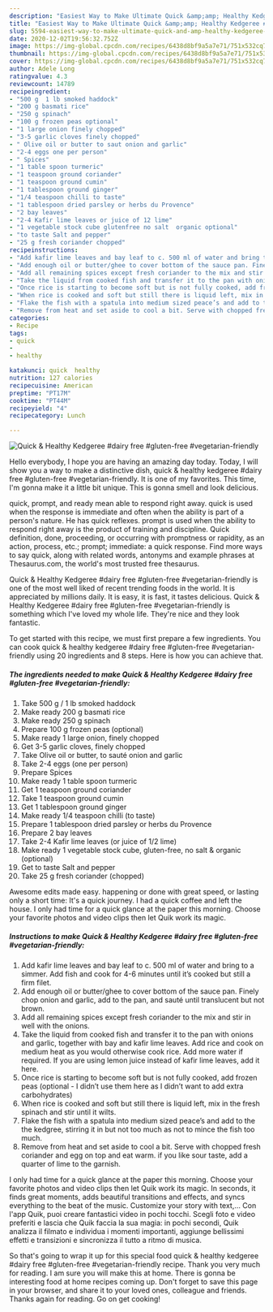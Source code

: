 ```yaml
---
description: "Easiest Way to Make Ultimate Quick &amp;amp; Healthy Kedgeree #dairy free #gluten-free #vegetarian-friendly"
title: "Easiest Way to Make Ultimate Quick &amp;amp; Healthy Kedgeree #dairy free #gluten-free #vegetarian-friendly"
slug: 5594-easiest-way-to-make-ultimate-quick-and-amp-healthy-kedgeree-dairy-free-gluten-free-vegetarian-friendly
date: 2020-12-02T19:56:32.752Z
image: https://img-global.cpcdn.com/recipes/6438d8bf9a5a7e71/751x532cq70/quick-healthy-kedgeree-dairy-free-gluten-free-vegetarian-friendly-recipe-main-photo.jpg
thumbnail: https://img-global.cpcdn.com/recipes/6438d8bf9a5a7e71/751x532cq70/quick-healthy-kedgeree-dairy-free-gluten-free-vegetarian-friendly-recipe-main-photo.jpg
cover: https://img-global.cpcdn.com/recipes/6438d8bf9a5a7e71/751x532cq70/quick-healthy-kedgeree-dairy-free-gluten-free-vegetarian-friendly-recipe-main-photo.jpg
author: Adele Long
ratingvalue: 4.3
reviewcount: 14789
recipeingredient:
- "500 g  1 lb smoked haddock"
- "200 g basmati rice"
- "250 g spinach"
- "100 g frozen peas optional"
- "1 large onion finely chopped"
- "3-5 garlic cloves finely chopped"
- " Olive oil or butter to saut onion and garlic"
- "2-4 eggs one per person"
- " Spices"
- "1 table spoon turmeric"
- "1 teaspoon ground coriander"
- "1 teaspoon ground cumin"
- "1 tablespoon ground ginger"
- "1/4 teaspoon chilli to taste"
- "1 tablespoon dried parsley or herbs du Provence"
- "2 bay leaves"
- "2-4 Kafir lime leaves or juice of 12 lime"
- "1 vegetable stock cube glutenfree no salt  organic optional"
- "to taste Salt and pepper"
- "25 g fresh coriander chopped"
recipeinstructions:
- "Add kafir lime leaves and bay leaf to c. 500 ml of water and bring to a simmer. Add fish and cook for 4-6 minutes until it’s cooked but still a firm filet."
- "Add enough oil or butter/ghee to cover bottom of the sauce pan. Finely chop onion and garlic, add to the pan, and sauté until translucent but not brown."
- "Add all remaining spices except fresh coriander to the mix and stir in well with the onions."
- "Take the liquid from cooked fish and transfer it to the pan with onions and garlic, together with bay and kafir lime leaves. Add rice and cook on medium heat as you would otherwise cook rice. Add more water if required. If you are using lemon juice instead of kafir lime leaves, add it here."
- "Once rice is starting to become soft but is not fully cooked, add frozen peas (optional - I didn’t use them here as I didn’t want to add extra carbohydrates)"
- "When rice is cooked and soft but still there is liquid left, mix in the fresh spinach and stir until it wilts."
- "Flake the fish with a spatula into medium sized peace’s and add to the the kedgree, stirring it in but not too much as not to mince the fish too much."
- "Remove from heat and set aside to cool a bit. Serve with chopped fresh coriander and egg on top and eat warm. if you like sour taste, add a quarter of lime to the garnish."
categories:
- Recipe
tags:
- quick
- 
- healthy

katakunci: quick  healthy 
nutrition: 127 calories
recipecuisine: American
preptime: "PT17M"
cooktime: "PT44M"
recipeyield: "4"
recipecategory: Lunch

---
```



![Quick &amp; Healthy Kedgeree #dairy free #gluten-free #vegetarian-friendly](https://img-global.cpcdn.com/recipes/6438d8bf9a5a7e71/751x532cq70/quick-healthy-kedgeree-dairy-free-gluten-free-vegetarian-friendly-recipe-main-photo.jpg)

Hello everybody, I hope you are having an amazing day today. Today, I will show you a way to make a distinctive dish, quick &amp; healthy kedgeree #dairy free #gluten-free #vegetarian-friendly. It is one of my favorites. This time, I'm gonna make it a little bit unique. This is gonna smell and look delicious.

quick, prompt, and ready mean able to respond right away. quick is used when the response is immediate and often when the ability is part of a person&#39;s nature. He has quick reflexes. prompt is used when the ability to respond right away is the product of training and discipline. Quick definition, done, proceeding, or occurring with promptness or rapidity, as an action, process, etc.; prompt; immediate: a quick response. Find more ways to say quick, along with related words, antonyms and example phrases at Thesaurus.com, the world&#39;s most trusted free thesaurus.

Quick &amp; Healthy Kedgeree #dairy free #gluten-free #vegetarian-friendly is one of the most well liked of recent trending foods in the world. It is appreciated by millions daily. It is easy, it is fast, it tastes delicious. Quick &amp; Healthy Kedgeree #dairy free #gluten-free #vegetarian-friendly is something which I've loved my whole life. They're nice and they look fantastic.


To get started with this recipe, we must first prepare a few ingredients. You can cook quick &amp; healthy kedgeree #dairy free #gluten-free #vegetarian-friendly using 20 ingredients and 8 steps. Here is how you can achieve that.

<!--inarticleads1-->

##### The ingredients needed to make Quick &amp; Healthy Kedgeree #dairy free #gluten-free #vegetarian-friendly:

1. Take 500 g / 1 lb smoked haddock
1. Make ready 200 g basmati rice
1. Make ready 250 g spinach
1. Prepare 100 g frozen peas (optional)
1. Make ready 1 large onion, finely chopped
1. Get 3-5 garlic cloves, finely chopped
1. Take  Olive oil or butter, to sauté onion and garlic
1. Take 2-4 eggs (one per person)
1. Prepare  Spices
1. Make ready 1 table spoon turmeric
1. Get 1 teaspoon ground coriander
1. Take 1 teaspoon ground cumin
1. Get 1 tablespoon ground ginger
1. Make ready 1/4 teaspoon chilli (to taste)
1. Prepare 1 tablespoon dried parsley or herbs du Provence
1. Prepare 2 bay leaves
1. Take 2-4 Kafir lime leaves (or juice of 1/2 lime)
1. Make ready 1 vegetable stock cube, gluten-free, no salt &amp; organic (optional)
1. Get to taste Salt and pepper
1. Take 25 g fresh coriander (chopped)


Awesome edits made easy. happening or done with great speed, or lasting only a short time: It&#39;s a quick journey. I had a quick coffee and left the house. I only had time for a quick glance at the paper this morning. Choose your favorite photos and video clips then let Quik work its magic. 

<!--inarticleads2-->

##### Instructions to make Quick &amp; Healthy Kedgeree #dairy free #gluten-free #vegetarian-friendly:

1. Add kafir lime leaves and bay leaf to c. 500 ml of water and bring to a simmer. Add fish and cook for 4-6 minutes until it’s cooked but still a firm filet.
1. Add enough oil or butter/ghee to cover bottom of the sauce pan. Finely chop onion and garlic, add to the pan, and sauté until translucent but not brown.
1. Add all remaining spices except fresh coriander to the mix and stir in well with the onions.
1. Take the liquid from cooked fish and transfer it to the pan with onions and garlic, together with bay and kafir lime leaves. Add rice and cook on medium heat as you would otherwise cook rice. Add more water if required. If you are using lemon juice instead of kafir lime leaves, add it here.
1. Once rice is starting to become soft but is not fully cooked, add frozen peas (optional - I didn’t use them here as I didn’t want to add extra carbohydrates)
1. When rice is cooked and soft but still there is liquid left, mix in the fresh spinach and stir until it wilts.
1. Flake the fish with a spatula into medium sized peace’s and add to the the kedgree, stirring it in but not too much as not to mince the fish too much.
1. Remove from heat and set aside to cool a bit. Serve with chopped fresh coriander and egg on top and eat warm. if you like sour taste, add a quarter of lime to the garnish.


I only had time for a quick glance at the paper this morning. Choose your favorite photos and video clips then let Quik work its magic. In seconds, it finds great moments, adds beautiful transitions and effects, and syncs everything to the beat of the music. Customize your story with text,… Con l&#39;app Quik, puoi creare fantastici video in pochi tocchi. Scegli foto e video preferiti e lascia che Quik faccia la sua magia: in pochi secondi, Quik analizza il filmato e individua i momenti importanti, aggiunge bellissimi effetti e transizioni e sincronizza il tutto a ritmo di musica. 

So that's going to wrap it up for this special food quick &amp; healthy kedgeree #dairy free #gluten-free #vegetarian-friendly recipe. Thank you very much for reading. I am sure you will make this at home. There is gonna be interesting food at home recipes coming up. Don't forget to save this page in your browser, and share it to your loved ones, colleague and friends. Thanks again for reading. Go on get cooking!
